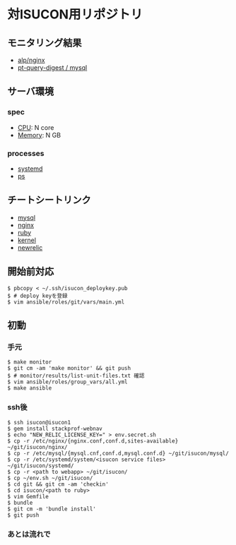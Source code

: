 # 対ISUCON用リポジトリ

## モニタリング結果
- [alp/nginx](./monitor/results/alp.md)
- [pt-query-digest / mysql](./monitor/results/pt-query-digest.txt)

## サーバ環境
### spec
- [CPU](./monitor/results/lscpu.txt): N core
- [Memory](./monitor/results/free.txt): N GB

### processes
- [systemd](./monitor/results/list-unit-files.txt)
- [ps](./monitor/results/ps-aufx.txt)

## チートシートリンク
- [mysql](./prepare/mysql/README.md)
- [nginx](./prepare/nginx/README.md)
- [ruby](./prepare/ruby/README.md)
- [kernel](./prepare/kernel/README.md)
- [newrelic](./prepare/newrelic/README.md)

## 開始前対応
```
$ pbcopy < ~/.ssh/isucon_deploykey.pub
$ # deploy keyを登録
$ vim ansible/roles/git/vars/main.yml
```

## 初動
### 手元
```
$ make monitor
$ git cm -am 'make monitor' && git push
$ # monitor/results/list-unit-files.txt 確認
$ vim ansible/roles/group_vars/all.yml
$ make ansible
```

### ssh後
```
$ ssh isucon@isucon1
$ gem install stackprof-webnav
$ echo "NEW_RELIC_LICENSE_KEY=" > env.secret.sh
$ cp -r /etc/nginx/{nginx.conf,conf.d,sites-available} ~/git/isucon/nginx/
$ cp -r /etc/mysql/{mysql.cnf,conf.d,mysql.conf.d} ~/git/isucon/mysql/
$ cp -r /etc/systemd/system/<isucon service files> ~/git/isucon/systemd/
$ cp -r <path to webapp> ~/git/isucon/
$ cp ~/env.sh ~/git/isucon/
$ cd git && git cm -am 'checkin'
$ cd isucon/<path to ruby>
$ vim Gemfile
$ bundle
$ git cm -m 'bundle install'
$ git push
```

### あとは流れで
